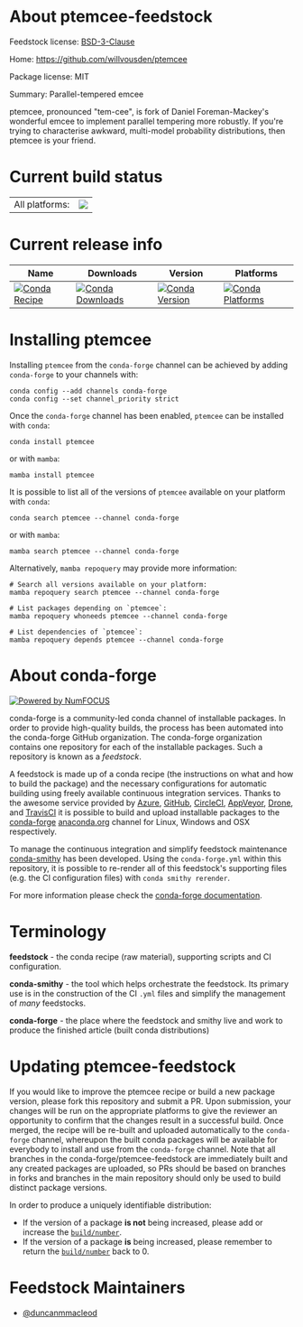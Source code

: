 About ptemcee-feedstock
=======================

Feedstock license: [BSD-3-Clause](https://github.com/conda-forge/ptemcee-feedstock/blob/main/LICENSE.txt)

Home: https://github.com/willvousden/ptemcee

Package license: MIT

Summary: Parallel-tempered emcee

ptemcee, pronounced "tem-cee", is fork of Daniel Foreman-Mackey's
wonderful emcee to implement parallel tempering more robustly.
If you're trying to characterise awkward, multi-model probability
distributions, then ptemcee is your friend.


Current build status
====================


<table><tr><td>All platforms:</td>
    <td>
      <a href="https://dev.azure.com/conda-forge/feedstock-builds/_build/latest?definitionId=2330&branchName=main">
        <img src="https://dev.azure.com/conda-forge/feedstock-builds/_apis/build/status/ptemcee-feedstock?branchName=main">
      </a>
    </td>
  </tr>
</table>

Current release info
====================

| Name | Downloads | Version | Platforms |
| --- | --- | --- | --- |
| [![Conda Recipe](https://img.shields.io/badge/recipe-ptemcee-green.svg)](https://anaconda.org/conda-forge/ptemcee) | [![Conda Downloads](https://img.shields.io/conda/dn/conda-forge/ptemcee.svg)](https://anaconda.org/conda-forge/ptemcee) | [![Conda Version](https://img.shields.io/conda/vn/conda-forge/ptemcee.svg)](https://anaconda.org/conda-forge/ptemcee) | [![Conda Platforms](https://img.shields.io/conda/pn/conda-forge/ptemcee.svg)](https://anaconda.org/conda-forge/ptemcee) |

Installing ptemcee
==================

Installing `ptemcee` from the `conda-forge` channel can be achieved by adding `conda-forge` to your channels with:

```
conda config --add channels conda-forge
conda config --set channel_priority strict
```

Once the `conda-forge` channel has been enabled, `ptemcee` can be installed with `conda`:

```
conda install ptemcee
```

or with `mamba`:

```
mamba install ptemcee
```

It is possible to list all of the versions of `ptemcee` available on your platform with `conda`:

```
conda search ptemcee --channel conda-forge
```

or with `mamba`:

```
mamba search ptemcee --channel conda-forge
```

Alternatively, `mamba repoquery` may provide more information:

```
# Search all versions available on your platform:
mamba repoquery search ptemcee --channel conda-forge

# List packages depending on `ptemcee`:
mamba repoquery whoneeds ptemcee --channel conda-forge

# List dependencies of `ptemcee`:
mamba repoquery depends ptemcee --channel conda-forge
```


About conda-forge
=================

[![Powered by
NumFOCUS](https://img.shields.io/badge/powered%20by-NumFOCUS-orange.svg?style=flat&colorA=E1523D&colorB=007D8A)](https://numfocus.org)

conda-forge is a community-led conda channel of installable packages.
In order to provide high-quality builds, the process has been automated into the
conda-forge GitHub organization. The conda-forge organization contains one repository
for each of the installable packages. Such a repository is known as a *feedstock*.

A feedstock is made up of a conda recipe (the instructions on what and how to build
the package) and the necessary configurations for automatic building using freely
available continuous integration services. Thanks to the awesome service provided by
[Azure](https://azure.microsoft.com/en-us/services/devops/), [GitHub](https://github.com/),
[CircleCI](https://circleci.com/), [AppVeyor](https://www.appveyor.com/),
[Drone](https://cloud.drone.io/welcome), and [TravisCI](https://travis-ci.com/)
it is possible to build and upload installable packages to the
[conda-forge](https://anaconda.org/conda-forge) [anaconda.org](https://anaconda.org/)
channel for Linux, Windows and OSX respectively.

To manage the continuous integration and simplify feedstock maintenance
[conda-smithy](https://github.com/conda-forge/conda-smithy) has been developed.
Using the ``conda-forge.yml`` within this repository, it is possible to re-render all of
this feedstock's supporting files (e.g. the CI configuration files) with ``conda smithy rerender``.

For more information please check the [conda-forge documentation](https://conda-forge.org/docs/).

Terminology
===========

**feedstock** - the conda recipe (raw material), supporting scripts and CI configuration.

**conda-smithy** - the tool which helps orchestrate the feedstock.
                   Its primary use is in the construction of the CI ``.yml`` files
                   and simplify the management of *many* feedstocks.

**conda-forge** - the place where the feedstock and smithy live and work to
                  produce the finished article (built conda distributions)


Updating ptemcee-feedstock
==========================

If you would like to improve the ptemcee recipe or build a new
package version, please fork this repository and submit a PR. Upon submission,
your changes will be run on the appropriate platforms to give the reviewer an
opportunity to confirm that the changes result in a successful build. Once
merged, the recipe will be re-built and uploaded automatically to the
`conda-forge` channel, whereupon the built conda packages will be available for
everybody to install and use from the `conda-forge` channel.
Note that all branches in the conda-forge/ptemcee-feedstock are
immediately built and any created packages are uploaded, so PRs should be based
on branches in forks and branches in the main repository should only be used to
build distinct package versions.

In order to produce a uniquely identifiable distribution:
 * If the version of a package **is not** being increased, please add or increase
   the [``build/number``](https://docs.conda.io/projects/conda-build/en/latest/resources/define-metadata.html#build-number-and-string).
 * If the version of a package **is** being increased, please remember to return
   the [``build/number``](https://docs.conda.io/projects/conda-build/en/latest/resources/define-metadata.html#build-number-and-string)
   back to 0.

Feedstock Maintainers
=====================

* [@duncanmmacleod](https://github.com/duncanmmacleod/)

